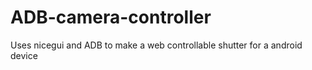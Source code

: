 # ADB-camera-controller
Uses nicegui and ADB to make a web controllable shutter for a android device

